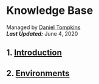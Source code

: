 # Knowledge Base

Managed by [Daniel Tompkins](   https://keybase.io/l00sed)    
_**Last Updated:**_ June 4, 2020

## 1. [Introduction](Introduction)
## 2. [Environments](Environments) 
